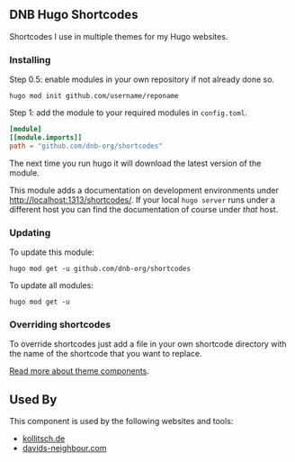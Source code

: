 ## DNB Hugo Shortcodes

Shortcodes I use in multiple themes for my Hugo websites. 

### Installing

Step 0.5: enable modules in your own repository if not already done so.

```shell script
hugo mod init github.com/username/reponame
```

Step 1: add the module to your required modules in `config.toml`.

```toml
[module]
[[module.imports]]
path = "github.com/dnb-org/shortcodes"
```

The next time you run hugo it will download the latest version of the module.

This module adds a documentation on development environments under [http://localhost:1313/shortcodes/](http://localhost:1313/shortcodes/). If your local `hugo server` runs under a different host you can find the documentation of course under *that* host. 

### Updating

To update this module:

```shell script
hugo mod get -u github.com/dnb-org/shortcodes
```

To update all modules:

```shell script
hugo mod get -u
```

### Overriding shortcodes

To override shortcodes just add a file in your own shortcode directory with the name of the shortcode that you want to replace.

[Read more about theme components](https://gohugo.io/themes/theme-components/).

## Used By

This component is used by the following websites and tools:

- [kollitsch.de](https://kollitsch.de)
- [davids-neighbour.com](https://davids-neighbour.com)
